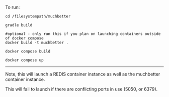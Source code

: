 To run:

```
cd /filesystempath/muchbetter

gradle build

#optional - only run this if you plan on launching containers outside of docker compose
docker build -t muchbetter .

docker compose build

docker compose up
```

---------------------------------------------------

Note, this will launch a REDIS container instance as well as the muchbetter container instance.

This will fail to launch if there are conflicting ports in use (5050, or 6379). 